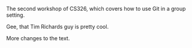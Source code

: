 
The second workshop of CS326, which covers how to use Git in a group setting.

Gee, that Tim Richards guy is pretty cool.

More changes to the text.

